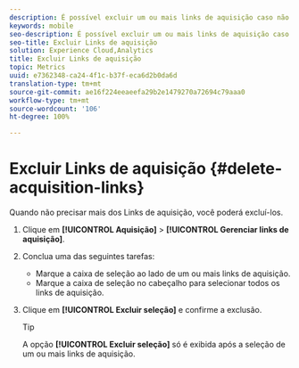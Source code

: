 ```yaml
---
description: É possível excluir um ou mais links de aquisição caso não sejam mais necessários.
keywords: mobile
seo-description: É possível excluir um ou mais links de aquisição caso não sejam mais necessários.
seo-title: Excluir Links de aquisição
solution: Experience Cloud,Analytics
title: Excluir Links de aquisição
topic: Metrics
uuid: e7362348-ca24-4f1c-b37f-eca6d2b0da6d
translation-type: tm+mt
source-git-commit: ae16f224eeaeefa29b2e1479270a72694c79aaa0
workflow-type: tm+mt
source-wordcount: '106'
ht-degree: 100%

---
```



# Excluir Links de aquisição {#delete-acquisition-links}

Quando não precisar mais dos Links de aquisição, você poderá excluí-los.

1. Clique em **[!UICONTROL Aquisição]** > **[!UICONTROL Gerenciar links de aquisição]**.
1. Conclua uma das seguintes tarefas:

   * Marque a caixa de seleção ao lado de um ou mais links de aquisição.
   * Marque a caixa de seleção no cabeçalho para selecionar todos os links de aquisição.

1. Clique em **[!UICONTROL Excluir seleção]** e confirme a exclusão.

   >[!TIP]
   >
   >A opção **[!UICONTROL Excluir seleção]** só é exibida após a seleção de um ou mais links de aquisição.

